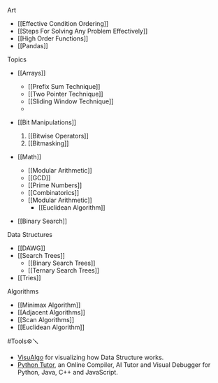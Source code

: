 Art
- [[Effective Condition Ordering]]
- [[Steps For Solving Any Problem Effectively]]
- [[High Order Functions]] 
- [[Pandas]] 


Topics 
- [[Arrays]]
	- [[Prefix Sum Technique]]
	- [[Two Pointer Technique]]
	- [[Sliding Window Technique]]
	- 
	
- [[Bit Manipulations]]
	1. [[Bitwise Operators]]
	2. [[Bitmasking]]


- [[Math]]
	- [[Modular Arithmetic]]
	- [[GCD]]
	- [[Prime Numbers]]
	- [[Combinatorics]]
	- [[Modular Arithmetic]]
		- [[Euclidean Algorithm]]
	
- [[Binary Search]]

Data Structures
- [[DAWG]]
- [[Search Trees]]
	- [[Binary Search Trees]]
	- [[Ternary Search Trees]]
- [[Tries]]


Algorithms
- [[Minimax Algorithm]]
- [[Adjacent Algorithms]]
- [[Scan Algorithms]]
- [[Euclidean Algorithm]]




#Tools⚙️🪛

- [VisuAlgo](https://www.visualgo.net) for visualizing how Data Structure works. 
- [Python Tutor](https://www.pythontutor.com), an Online Compiler, AI Tutor and Visual Debugger for Python, Java, C++ and JavaScript.